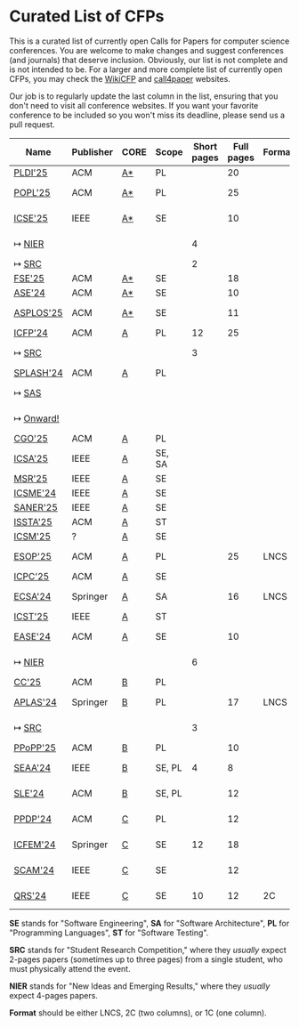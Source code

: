 # Curated List of CFPs

This is a curated list of currently open Calls for Papers for computer
science conferences. You are welcome to make changes and suggest conferences
(and journals) that deserve inclusion. Obviously, our list is not complete
and is not intended to be. For a larger and more complete list of
currently open CFPs,
you may check the [WikiCFP](http://www.wikicfp.com/cfp/) and
[call4paper](https://www.call4paper.com/) websites.

Our job is to regularly update the last column in the list, ensuring that
you don't need to visit all conference websites. If you want your favorite
conference to be included so you won't miss its deadline,
please send us a pull request.

<!-- events -->
| Name | Publisher | CORE | Scope | Short pages | Full pages | Format | CFP | Country |
| --- | --- | --- | --- | --- | --- | --- | --- | --- |
| [PLDI'25](https://conf.researchr.org/series/pldi) | ACM | [A*](https://portal.core.edu.au/conf-ranks/84/) | PL | | 20 | | ? | |
| [POPL'25](https://conf.researchr.org/home/POPL-2025) | ACM | [A*](https://portal.core.edu.au/conf-ranks/82/) | PL | | 25 | | 11-Jul | |
| [ICSE'25](https://conf.researchr.org/home/icse-2025) | IEEE | [A*](https://portal.core.edu.au/conf-ranks/1209/) | SE | | 10 | | 2-Aug | |
| ↦ [NIER](https://conf.researchr.org/track/icse-2025/icse-2025-nier) | | | | 4 | | | 10-Oct | |
| ↦ [SRC](https://conf.researchr.org/track/icse-2025/icse-2025-SRC) | | | | 2 | | | ? | |
| [FSE'25](https://conf.researchr.org/home/fse-2025) | ACM | [A*](https://portal.core.edu.au/conf-ranks/52/) | SE | | 18 | | ? | |
| [ASE'24](https://conf.researchr.org/home/ase-2024) | ACM | [A*](https://portal.core.edu.au/conf-ranks/279/) | SE | | 10 | | 7-Jun | |
| [ASPLOS'25](https://www.asplos-conference.org/asplos-2025-call-for-papers/) | ACM | [A*](https://portal.core.edu.au/conf-ranks/147/) | SE | | 11 | | 24-Jun | |
| [ICFP'24](https://icfp24.sigplan.org/) | ACM | [A](https://portal.core.edu.au/conf-ranks/1037/) | PL | 12 | 25 | | closed | |
| ↦ [SRC](https://icfp24.sigplan.org/track/icfp-2024-student-research-competition) | | | | 3 | | | 23-May | |
| [SPLASH'24](https://2024.splashcon.org/) | ACM | [A](https://portal.core.edu.au/conf-ranks/18/) | PL | | | | closed | |
| ↦ [SAS](https://2024.splashcon.org/home/sas-2024) | | | | | | | 5-May | |
| ↦ [Onward!](https://2024.splashcon.org/track/splash-2024-Onward-Essays) | | | | | | | 25-Apr | |
| [CGO'25](https://conf.researchr.org/series/cgo) | ACM | [A](https://portal.core.edu.au/conf-ranks/1362/) | PL | | | | ? | |
| [ICSA'25](https://conf.researchr.org/home/icsa-2024) | IEEE | [A](https://portal.core.edu.au/conf-ranks/791/) | SE, SA | | | | ? | |
| [MSR'25](https://www.msrconf.org/) | IEEE | [A](https://portal.core.edu.au/conf-ranks/711/) | SE | | | | ? | |
| [ICSME'24](https://conf.researchr.org/home/icsme-2024) | IEEE | [A](https://portal.core.edu.au/conf-ranks/676/) | SE | | | | ? | |
| [SANER'25](https://conf.researchr.org/series/saner) | IEEE | [A](https://portal.core.edu.au/conf-ranks/2280/) | SE | | | | ? | |
| [ISSTA'25](https://conf.researchr.org/home/issta-2025) | ACM | [A](https://portal.core.edu.au/conf-ranks/1412/) | ST | | | | ? | |
| [ICSM'25](https://waset.org/software-maintenance-conference-in-july-2024-in-london) | ? | [A](https://portal.core.edu.au/conf-ranks/676/) | SE | | | | ? | |
| [ESOP'25](https://etaps.org/2025/conferences/esop/) | ACM | [A](https://portal.core.edu.au/conf-ranks/514/) | PL | | 25 | LNCS | 30-May | |
| [ICPC'25](https://conf.researchr.org/home/icpc-2024) | ACM | [A](https://portal.core.edu.au/conf-ranks/1181/) | SE | | | | ? | |
| [ECSA'24](https://conf.researchr.org/home/ecsa-2024) | Springer | [A](https://portal.core.edu.au/conf-ranks/2165/) | SA | | 16 | LNCS | 18-Apr | |
| [ICST'25](https://conf.researchr.org/series/icst) | IEEE | [A](https://portal.core.edu.au/conf-ranks/1221/) | ST | | | | ? | |
| [EASE'24](https://conf.researchr.org/series/ease) | ACM | [A](https://portal.core.edu.au/conf-ranks/1022/) | SE | | 10 | | 18-Jan | Italy |
| ↦ [NIER](https://conf.researchr.org/track/ease-2024/ease-2024-nier) | | | | 6 | | | 10-Mar | |
| [CC'25](https://conf.researchr.org/series/CC) | ACM | [B](https://portal.core.edu.au/conf-ranks/936/) | PL | | | | ? | |
| [APLAS'24](https://conf.researchr.org/home/aplas-2024/) | Springer | [B](https://portal.core.edu.au/conf-ranks/171/) | PL | | 17 | LNCS | 24-May | |
| ↦ [SRC](https://conf.researchr.org/track/aplas-2024/src-and-posters) | | | | 3 | | | 19-Jul | |
| [PPoPP'25](https://conf.researchr.org/home/ppopp-2024) | ACM | [B](https://portal.core.edu.au/conf-ranks/1691/) | PL | | 10 | | ? | |
| [SEAA'24](https://dsd-seaa.com/seaa2024/) | IEEE | [B](https://portal.core.edu.au/conf-ranks/464/) | SE, PL | 4 | 8 | | 5-May | |
| [SLE'24](http://www.sleconf.org/2024/) | ACM | [B](https://portal.core.edu.au/conf-ranks/1215/) | SE, PL | | 12 | | 14-Jun | |
| [PPDP'24](https://ppdp2024.github.io/) | ACM | [C](https://portal.core.edu.au/conf-ranks/1176/) | PL | | 12 | | 13-May | |
| [ICFEM'24](https://icfem2024.info/) | Springer | [C](https://portal.core.edu.au/conf-ranks/1031/) | SE | 12 | 18 | | 24-Jun | |
| [SCAM'24](https://conf.researchr.org/home/scam-2024) | IEEE | [C](https://portal.core.edu.au/conf-ranks/718/) | SE | | 12 | | 21-Jun | |
| [QRS'24](https://qrs24.techconf.org/) | IEEE | [C](https://portal.core.edu.au/conf-ranks/1185/) | SE | 10 | 12 | 2C | 15-Apr | United Kingdom |
<!-- events -->

**SE** stands for "Software Engineering",
**SA** for "Software Architecture",
**PL** for "Programming Languages",
**ST** for "Software Testing".

**SRC** stands for "Student Research Competition," where they _usually_ expect
2-pages papers (sometimes up to three pages)
from a single student, who must physically attend the event.

**NIER** stands for "New Ideas and Emerging Results," where
they _usually_ expect 4-pages papers.

**Format** should be either LNCS, 2C (two columns), or 1C (one column).
